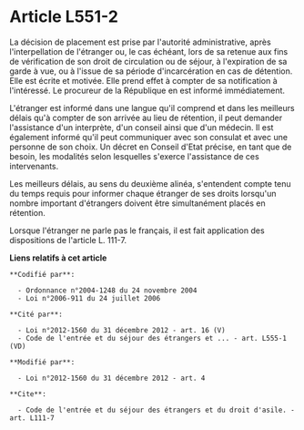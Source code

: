 # Article L551-2

La décision de placement est prise par l'autorité administrative, après l'interpellation de l'étranger ou, le cas échéant,
lors de sa retenue aux fins de vérification de son droit de circulation ou de séjour, à l'expiration de sa garde à vue, ou à
l'issue de sa période d'incarcération en cas de détention. Elle est écrite et motivée. Elle prend effet à compter de sa
notification à l'intéressé. Le procureur de la République en est informé immédiatement. 

L'étranger est informé dans une langue qu'il comprend et dans les meilleurs délais qu'à compter de son arrivée au lieu de
rétention, il peut demander l'assistance d'un interprète, d'un conseil ainsi que d'un médecin. Il est également informé qu'il
peut communiquer avec son consulat et avec une personne de son choix. Un décret en Conseil d'Etat précise, en tant que de
besoin, les modalités selon lesquelles s'exerce l'assistance de ces intervenants. 

Les meilleurs délais, au sens du deuxième alinéa, s'entendent compte tenu du temps requis pour informer chaque étranger de
ses droits lorsqu'un nombre important d'étrangers doivent être simultanément placés en rétention. 

Lorsque l'étranger ne parle pas le français, il est fait application des dispositions de l'article L. 111-7.

**Liens relatifs à cet article**

	**Codifié par**:

	  - Ordonnance n°2004-1248 du 24 novembre 2004
	  - Loi n°2006-911 du 24 juillet 2006

	**Cité par**:

	  - Loi n°2012-1560 du 31 décembre 2012 - art. 16 (V)
	  - Code de l'entrée et du séjour des étrangers et ... - art. L555-1 (VD)

	**Modifié par**:

	  - Loi n°2012-1560 du 31 décembre 2012 - art. 4

	**Cite**:

	  - Code de l'entrée et du séjour des étrangers et du droit d'asile. - art. L111-7

